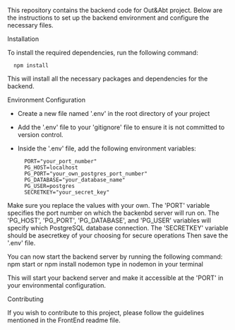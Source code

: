 This repository contains the backend code for Out&Abt project. Below are the instructions to set up the backend environment and configure the necessary files.

Installation

 To install the required dependencies, run the following command:


      npm install

 This will install all the necessary packages and dependencies for the backend.  

Environment Configuration

- Create a new file named '.env' in the root directory of your project
- Add the '.env' file to your 'gitignore' file to ensure it is not committed to version control.
- Inside the '.env' file, add the following environment variables:
  
        PORT="your_port_number"
        PG_HOST=localhost
        PG_PORT="your_own_postgres_port_number"
        PG_DATABASE="your_database_name"
        PG_USER=postgres
        SECRETKEY="your_secret_key"

Make sure you replace the values with your own. The 'PORT' variable specifies the port number on which the backenbd server will run on. The 'PG_HOST', 'PG_PORT', 'PG_DATABASE', and 'PG_USER' variables will specify which PostgreSQL database connection. The 'SECRETKEY' variable should be asecretkey of your choosing for secure operations
Then save the '.env' file.

You can now start the backend server by running the following command:
    npm start
    or npm install nodemon 
    type in nodemon in your terminal

This will start your backend server and make it accessible at the 'PORT' in your environmental configuration.

Contributing

If you wish to contribute to this project, please follow the guidelines mentioned in the FrontEnd readme file.


 
